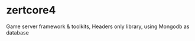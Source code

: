 zertcore4
=========

Game server framework &amp; toolkits, Headers only library, using Mongodb as database
